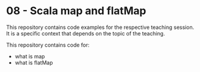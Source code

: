 # 08 - Scala map and flatMap

This repository contains code examples for the respective teaching session. It is a specific context that depends on the topic of the teaching.

This repository contains code for:
- what is map
- what is flatMap
